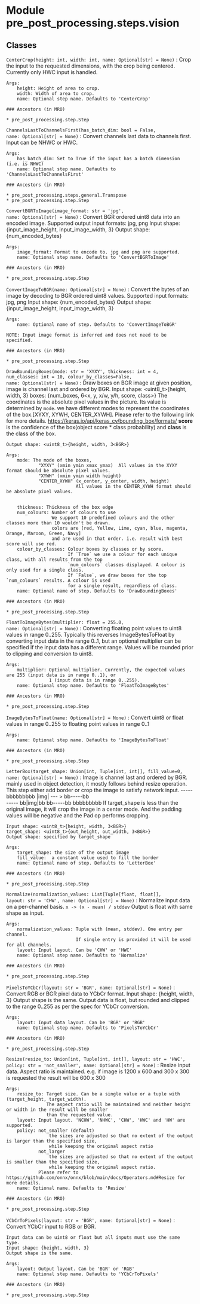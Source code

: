 Module pre_post_processing.steps.vision
=======================================

Classes
-------

`CenterCrop(height: int, width: int, name: Optional[str] = None)`
:   Crop the input to the requested dimensions, with the crop being centered.
    Currently only HWC input is handled.
    
    Args:
        height: Height of area to crop.
        width: Width of area to crop.
        name: Optional step name. Defaults to 'CenterCrop'

    ### Ancestors (in MRO)

    * pre_post_processing.step.Step

`ChannelsLastToChannelsFirst(has_batch_dim: bool = False, name: Optional[str] = None)`
:   Convert channels last data to channels first.
    Input can be NHWC or HWC.
    
    Args:
        has_batch_dim: Set to True if the input has a batch dimension (i.e. is NHWC)
        name: Optional step name. Defaults to 'ChannelsLastToChannelsFirst'

    ### Ancestors (in MRO)

    * pre_post_processing.steps.general.Transpose
    * pre_post_processing.step.Step

`ConvertBGRToImage(image_format: str = 'jpg', name: Optional[str] = None)`
:   Convert BGR ordered uint8 data into an encoded image.
    Supported output input formats: jpg, png
    Input shape: {input_image_height, input_image_width, 3}
    Output shape: {num_encoded_bytes}
    
    Args:
        image_format: Format to encode to. jpg and png are supported.
        name: Optional step name. Defaults to 'ConvertBGRToImage'

    ### Ancestors (in MRO)

    * pre_post_processing.step.Step

`ConvertImageToBGR(name: Optional[str] = None)`
:   Convert the bytes of an image by decoding to BGR ordered uint8 values.
    Supported input formats: jpg, png
    Input shape: {num_encoded_bytes}
    Output shape: {input_image_height, input_image_width, 3}
    
    Args:
        name: Optional name of step. Defaults to 'ConvertImageToBGR'
    
    NOTE: Input image format is inferred and does not need to be specified.

    ### Ancestors (in MRO)

    * pre_post_processing.step.Step

`DrawBoundingBoxes(mode: str = 'XYXY', thickness: int = 4, num_classes: int = 10, colour_by_classes=False, name: Optional[str] = None)`
:   Draw boxes on BGR image at given position, image is channel last and ordered by BGR.
    Input shape: <uint8_t>{height, width, 3<BGR>}
    boxes: <float>{num_boxes, 6<x, y, x/w, y/h, score, class>}
        The coordinates is the absolute pixel values in the picture. Its value is determined by `mode`.
        we have different modes to represent the coordinates of the box.[XYXY, XYWH, CENTER_XYWH].
        Please refer to the following link for more details. https://keras.io/api/keras_cv/bounding_box/formats/
        **score** is the confidence of the box(object score * class probability) and **class** is the class of the box.
    
    Output shape: <uint8_t>{height, width, 3<BGR>}
    
    Args:
        mode: The mode of the boxes, 
                "XYXY" (xmin ymin xmax ymax)  All values in the XYXY format should be absolute pixel values.
                "XYWH" (xmin ymin width height) 
                "CENTER_XYWH" (x_center, y_center, width, height) 
                              All values in the CENTER_XYWH format should be absolute pixel values.
    
    
        thickness: Thickness of the box edge
        num_colours: Number of colours to use
                     We support 10 predefined colours and the other classes more than 10 wouldn't be drawn.
                     colors are [red, Yellow, Lime, cyan, blue, magenta, Orange, Maroon, Green, Navy]
                     and are used in that order. i.e. result with best score will use red. 
        colour_by_classes: Colour boxes by classes or by score. 
                           If `True` we use a colour for each unique class, with all results from the top 
                           `num_colours` classes displayed. A colour is only used for a single class. 
                           If `False`, we draw boxes for the top `num_colours` results. A colour is used 
                           for a single result, regardless of class.
        name: Optional name of step. Defaults to 'DrawBoundingBoxes'

    ### Ancestors (in MRO)

    * pre_post_processing.step.Step

`FloatToImageBytes(multiplier: float = 255.0, name: Optional[str] = None)`
:   Converting floating point values to uint8 values in range 0..255.
    Typically this reverses ImageBytesToFloat by converting input data in the range 0..1, but an optional multiplier
    can be specified if the input data has a different range.
    Values will be rounded prior to clipping and conversion to uint8.
    
    Args:
        multiplier: Optional multiplier. Currently, the expected values are 255 (input data is in range 0..1), or
                    1 (input data is in range 0..255).
        name: Optional step name. Defaults to 'FloatToImageBytes'

    ### Ancestors (in MRO)

    * pre_post_processing.step.Step

`ImageBytesToFloat(name: Optional[str] = None)`
:   Convert uint8 or float values in range 0..255 to floating point values in range 0..1
    
    Args:
        name: Optional step name. Defaults to 'ImageBytesToFloat'

    ### Ancestors (in MRO)

    * pre_post_processing.step.Step

`LetterBox(target_shape: Union[int, Tuple[int, int]], fill_value=0, name: Optional[str] = None)`
:   Image is channel last and ordered by BGR.
    mainly used in object detection, it mostly follows behind resize operation. 
    This step either add border or crop the image to satisfy network input.
    -----          bbbbbbbbb
    |img|    --- > bb-----bb  
    -----          bb|img|bb
                   bb-----bb
                   bbbbbbbbb
    If target_shape is less than the original image, it will crop the image in a center mode.
    And the padding values will be negative and the Pad op performs cropping.
    
    Input shape: <uint8_t>{height, width, 3<BGR>}
    target_shape: <uint8_t>{out_height, out_width, 3<BGR>}
    Output shape: specified by target_shape
    
    Args:
        target_shape: the size of the output image
        fill_value:  a constant value used to fill the border
        name: Optional name of step. Defaults to 'LetterBox'

    ### Ancestors (in MRO)

    * pre_post_processing.step.Step

`Normalize(normalization_values: List[Tuple[float, float]], layout: str = 'CHW', name: Optional[str] = None)`
:   Normalize input data on a per-channel basis.
        `x -> (x - mean) / stddev`
    Output is float with same shape as input.
    
    Args:
        normalization_values: Tuple with (mean, stddev). One entry per channel.
                              If single entry is provided it will be used for all channels.
        layout: Input layout. Can be 'CHW' or 'HWC'
        name: Optional step name. Defaults to 'Normalize'

    ### Ancestors (in MRO)

    * pre_post_processing.step.Step

`PixelsToYCbCr(layout: str = 'BGR', name: Optional[str] = None)`
:   Convert RGB or BGR pixel data to YCbCr format.
    Input shape: {height, width, 3}
    Output shape is the same.
    Output data is float, but rounded and clipped to the range 0..255 as per the spec for YCbCr conversion.
    
    Args:
        layout: Input data layout. Can be 'BGR' or 'RGB'
        name: Optional step name. Defaults to 'PixelsToYCbCr'

    ### Ancestors (in MRO)

    * pre_post_processing.step.Step

`Resize(resize_to: Union[int, Tuple[int, int]], layout: str = 'HWC', policy: str = 'not_smaller', name: Optional[str] = None)`
:   Resize input data. Aspect ratio is maintained.
    e.g. if image is 1200 x 600 and 300 x 300 is requested the result will be 600 x 300
    
    Args:
        resize_to: Target size. Can be a single value or a tuple with (target_height, target_width).
                   The aspect ratio will be maintained and neither height or width in the result will be smaller
                   than the requested value.
        layout: Input layout. 'NCHW', 'NHWC', 'CHW', 'HWC' and 'HW' are supported.
        policy: not_smaller (default) 
                    the sizes are adjusted so that no extent of the output is larger than the specified size, 
                    while keeping the original aspect ratio
                not_larger
                    the sizes are adjusted so that no extent of the output is smaller than the specified size, 
                    while keeping the original aspect ratio.
                Please refer to https://github.com/onnx/onnx/blob/main/docs/Operators.md#Resize for more details.
        name: Optional name. Defaults to 'Resize'

    ### Ancestors (in MRO)

    * pre_post_processing.step.Step

`YCbCrToPixels(layout: str = 'BGR', name: Optional[str] = None)`
:   Convert YCbCr input to RGB or BGR.
    
    Input data can be uint8 or float but all inputs must use the same type.
    Input shape: {height, width, 3}
    Output shape is the same.
    
    Args:
        layout: Output layout. Can be 'BGR' or 'RGB'
        name: Optional step name. Defaults to 'YCbCrToPixels'

    ### Ancestors (in MRO)

    * pre_post_processing.step.Step